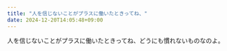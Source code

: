 ```yaml
---
title: "人を信じないことがプラスに働いたときってね、"
date: 2024-12-20T14:05:48+09:00
---
```

人を信じないことがプラスに働いたときってね、どうにも慣れないものなのよ。
